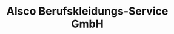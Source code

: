 ---
title: "Alsco Berufskleidungs-Service GmbH"
url: /merseburg/alsco-berufskleidungs-service-gmbh/
shop: Wäscherei
---